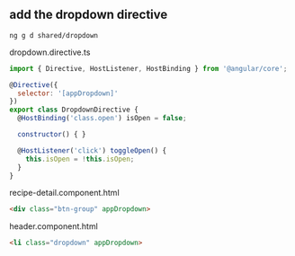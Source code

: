 ## add the dropdown directive

```
ng g d shared/dropdown
```

dropdown.directive.ts
```javascript
import { Directive, HostListener, HostBinding } from '@angular/core';

@Directive({
  selector: '[appDropdown]'
})
export class DropdownDirective {
  @HostBinding('class.open') isOpen = false;

  constructor() { }

  @HostListener('click') toggleOpen() {
    this.isOpen = !this.isOpen;
  }
}
```
recipe-detail.component.html
```html
<div class="btn-group" appDropdown>
```
header.component.html
```html
<li class="dropdown" appDropdown>
```